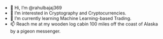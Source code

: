 - 👋 Hi, I’m @rahulbajaj369
- 👀 I’m interested in Cryptography and Cryptocurrencies.
- 🌱 I’m currently learning Machine Learning-based Trading.
- 📫 Reach me at my wooden log cabin 100 miles off the coast of Alaska by a pigeon messenger.

<!---
rahulbajaj369/rahulbajaj369 is a ✨ special ✨ repository because its `README.md` (this file) appears on your GitHub profile.
You can click the Preview link to take a look at your changes.
--->
